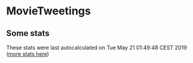 # MovieTweetings
## Some stats

These stats were last autocalculated on Tue May 21 01:49:48 CEST 2019  ([more stats here](./stats.md))

